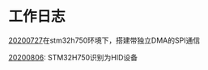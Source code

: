 # 工作日志

[20200727](date/20200727/20200727.html)在stm32h750环境下，搭建带独立DMA的SPI通信

[20200806](date/20200806/STM32H750识别为HID设备.html): STM32H750识别为HID设备

